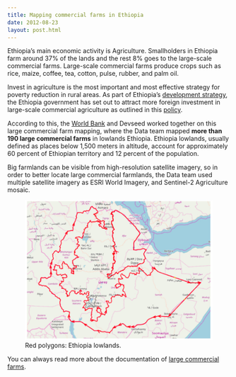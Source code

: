 ```yaml
---
title: Mapping commercial farms in Ethiopia
date: 2012-08-23
layout: post.html
---
```


Ethiopia’s main economic activity is Agriculture. Smallholders in Ethiopia farm around 37% of the lands and the rest 8% goes to the large-scale commercial farms. Large-scale commercial farms produce crops such as rice, maize, coffee, tea, cotton, pulse, rubber, and palm oil.

Invest in agriculture is the most important and most effective strategy for poverty reduction in rural areas. As part of Ethiopia’s [development strategy](http://www.grips.ac.jp/forum/pdf12/JICA&GDFReport_Ethiopia_phase1/Intellectual_Partnership_for_Africa/7Final_Report_ch5.pdf), the Ethiopia government has set out to attract more foreign investment in large-scale commercial agriculture as outlined in this [policy](http://www.grips.ac.jp/forum/pdf12/JICA&GDFReport_Ethiopia_phase1/Intellectual_Partnership_for_Africa/7Final_Report_ch5.pdf).

According to this, the [World Bank](http://projects.worldbank.org/P163383?lang=en) and Devseed worked together on this large commercial farm mapping, where the Data team mapped <b>more than 190 large commercial farms</b> in lowlands Ethiopia. Ethiopia lowlands, usually defined as places below 1,500 meters in altitude, account for approximately 60 percent of Ethiopian territory and 12 percent of the population.

Big farmlands can be visible from high-resolution satellite imagery, so in order to better locate large commercial farmlands, the Data team used multiple satellite imagery as ESRI World Imagery, and Sentinel-2 Agriculture mosaic.

<figure class="align-center">
  <img src="/assets/images/mapping_6.jpg"/>
  <figcaption>Red polygons: Ethiopia lowlands.</figcaption>
</figure>

You can always read more about the documentation of [large commercial farms](http://devseed.com/ethiopia-docs/methods/large-commercial-farms/).
